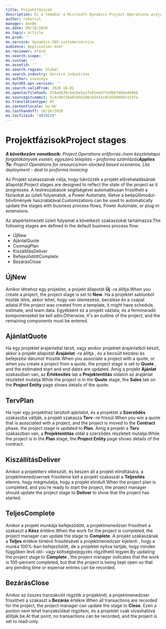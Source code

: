 ```yaml
---
title: Projektfázisok
description: Ez a témakör a Microsoft Dynamics Project Operations projektszakaszairól nyújt információt.
author: ruhercul
manager: AnnBe
ms.date: 09/18/2020
ms.topic: article
ms.prod: ''
ms.service: dynamics-365-customerservice
audience: Application User
ms.reviewer: kfend
ms.search.scope: ''
ms.custom: ''
ms.assetid: ''
ms.search.region: Global
ms.search.industry: Service industries
ms.author: suvaidya
ms.dyn365.ops.version: ''
ms.search.validFrom: 2020-10-01
ms.openlocfilehash: 554ad63bc44cbe5a1fe91eb47fedbb74bbedd4b6
ms.sourcegitcommit: 5c4c9bf3ba018562d6cb3443c01d550489c415fa
ms.translationtype: HT
ms.contentlocale: hu-HU
ms.lasthandoff: 10/16/2020
ms.locfileid: "4078219"
---
```

# <a name="project-stages"></a><span data-ttu-id="fd03b-103">Projektfázisok</span><span class="sxs-lookup"><span data-stu-id="fd03b-103">Project stages</span></span>

<span data-ttu-id="fd03b-104">_**A következőre vonatkozik:** Project Operations erőforrás-/nem készletalapú forgatókönyvek esetén, egyszerű telepítés – proforma számlázás_</span><span class="sxs-lookup"><span data-stu-id="fd03b-104">_**Applies To:** Project Operations for resource/non-stocked based scenarios, Lite deployment - deal to proforma invoicing_</span></span>

<span data-ttu-id="fd03b-105">Az Projekt szakaszainak célja, hogy tükrözzék a projekt előrehaladásának állapotát.</span><span class="sxs-lookup"><span data-stu-id="fd03b-105">Project stages are designed to reflect the state of the project as it progresses.</span></span> <span data-ttu-id="fd03b-106">A testreszabások segítségével automatikusan frissítheti a fázisokat az üzleti folyamatok, a Power Automate, illetve a beépülőmodul-bővítmények használatával.</span><span class="sxs-lookup"><span data-stu-id="fd03b-106">Customizations can be used to automatically update the stages with business process flows, Power Automate, or plug-in extensions.</span></span>

<span data-ttu-id="fd03b-107">Az alapértelmezett üzleti folyamat a következő szakaszokat tartalmazza:</span><span class="sxs-lookup"><span data-stu-id="fd03b-107">The following stages are defined in the default business process flow:</span></span>

- <span data-ttu-id="fd03b-108">Új</span><span class="sxs-lookup"><span data-stu-id="fd03b-108">New</span></span>
- <span data-ttu-id="fd03b-109">Ajánlat</span><span class="sxs-lookup"><span data-stu-id="fd03b-109">Quote</span></span>
- <span data-ttu-id="fd03b-110">Csomag</span><span class="sxs-lookup"><span data-stu-id="fd03b-110">Plan</span></span>
- <span data-ttu-id="fd03b-111">Kiszállítás</span><span class="sxs-lookup"><span data-stu-id="fd03b-111">Deliver</span></span>
- <span data-ttu-id="fd03b-112">Befejeződött</span><span class="sxs-lookup"><span data-stu-id="fd03b-112">Complete</span></span>
- <span data-ttu-id="fd03b-113">Bezárás</span><span class="sxs-lookup"><span data-stu-id="fd03b-113">Close</span></span> 

## <a name="new"></a><span data-ttu-id="fd03b-114">Új</span><span class="sxs-lookup"><span data-stu-id="fd03b-114">New</span></span>

<span data-ttu-id="fd03b-115">Amikor létrehoz egy projektet, a projekt állapotát **Új** -ra állítja.</span><span class="sxs-lookup"><span data-stu-id="fd03b-115">When you create a project, the project stage is set to **New**.</span></span> <span data-ttu-id="fd03b-116">Ha a projektet sablonból hozták létre, akkor lehet, hogy van ütemezése, becslése és a csapat adatai.</span><span class="sxs-lookup"><span data-stu-id="fd03b-116">If the project was created from a template, it might have schedule, estimate, and team data.</span></span> <span data-ttu-id="fd03b-117">Egyébként ez a projekt vázlata, és a fennmaradó komponenseket be kell adni.</span><span class="sxs-lookup"><span data-stu-id="fd03b-117">Otherwise, it's an outline of the project, and the remaining components must be entered.</span></span>

## <a name="quote"></a><span data-ttu-id="fd03b-118">Ajánlat</span><span class="sxs-lookup"><span data-stu-id="fd03b-118">Quote</span></span>

<span data-ttu-id="fd03b-119">Ha egy projektet árajánlattal társít, vagy amikor projektet árajánlatból készít, akkor a projekt állapotát **Árajánlat** -ra állítja , és a becsült kezdési és befejezési dátumot frissítik.</span><span class="sxs-lookup"><span data-stu-id="fd03b-119">When you associate a project with a quote, or when you create a project from a quote, the project stage is set to **Quote** , and the estimated start and end dates are updated.</span></span> <span data-ttu-id="fd03b-120">Amíg a projekt **Ajánlat** szakaszban van, az **Értékesítés** lap a **Projektentitás** oldalon az árajánlat részleteit mutatja.</span><span class="sxs-lookup"><span data-stu-id="fd03b-120">While the project is in the **Quote** stage, the **Sales** tab on the **Project Entity** page shows details of the quote.</span></span>

## <a name="plan"></a><span data-ttu-id="fd03b-121">Terv</span><span class="sxs-lookup"><span data-stu-id="fd03b-121">Plan</span></span>

<span data-ttu-id="fd03b-122">Ha nyer egy projekthez társított ajánlatot, és a projektet a **Szerződés** szakaszba váltják, a projekt szakasza **Terv** -re frissül.</span><span class="sxs-lookup"><span data-stu-id="fd03b-122">When you win a quote that is associated with a project, and the project is moved to the **Contract** phase, the project stage is updated to **Plan**.</span></span> <span data-ttu-id="fd03b-123">Amíg a projekt a **Terv** szakaszban van, a **Projektentitás** oldal a szerződés részleteit mutatja.</span><span class="sxs-lookup"><span data-stu-id="fd03b-123">While the project is in the **Plan** stage, the **Project Entity** page shows details of the contract.</span></span>

## <a name="deliver"></a><span data-ttu-id="fd03b-124">Kiszállítás</span><span class="sxs-lookup"><span data-stu-id="fd03b-124">Deliver</span></span>

<span data-ttu-id="fd03b-125">Amikor a projektterv elkészült, és készen áll a projekt elindítására, a projektmenedzsernek frissítenie kell a projekt szakaszát a **Teljesítés** elemre, hogy megmutatja, hogy a projekt elindult.</span><span class="sxs-lookup"><span data-stu-id="fd03b-125">When the project plan is completed, and you're ready to start the project, the project manager should update the project stage to **Deliver** to show that the project has started.</span></span>

## <a name="complete"></a><span data-ttu-id="fd03b-126">Teljes</span><span class="sxs-lookup"><span data-stu-id="fd03b-126">Complete</span></span> 

<span data-ttu-id="fd03b-127">Amikor a projekt munkája befejeződött, a projektmenedzser frissítheti a szakaszt a **Kész** értékre.</span><span class="sxs-lookup"><span data-stu-id="fd03b-127">When the work for the project is completed, the project manager can update the stage to **Complete**.</span></span> <span data-ttu-id="fd03b-128">A projekt szakaszának a **Teljes** értékre történő frissítésével a projektmenedzser kijelenti , hogy a munka 100%-ban befejeződött, de a projektet nyitva tartják, hogy minden függőben lévő idő- vagy költségbejegyzés rögzíthető legyen.</span><span class="sxs-lookup"><span data-stu-id="fd03b-128">By updating the project stage to **Complete** , the project manager indicates that the work is 100-percent completed, but that the project is being kept open so that any pending time or expense entries can be recorded.</span></span>

## <a name="close"></a><span data-ttu-id="fd03b-129">Bezárás</span><span class="sxs-lookup"><span data-stu-id="fd03b-129">Close</span></span>

<span data-ttu-id="fd03b-130">Amikor az összes tranzakciót rögzítik a projektnél, a projektmenedzser frissítheti a szakaszt a **Bezárás** értékre.</span><span class="sxs-lookup"><span data-stu-id="fd03b-130">When all transactions are recorded for the project, the project manager can update the stage to **Close**.</span></span> <span data-ttu-id="fd03b-131">Ezen a ponton nem lehet tranzakciókat rögzíteni, és a projektet csak olvashatóvá állítják be.</span><span class="sxs-lookup"><span data-stu-id="fd03b-131">At that point, no transactions can be recorded, and the project is set to read-only.</span></span>

